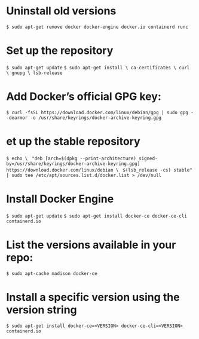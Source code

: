 <!-- Linux -Debian 10 -->

# Uninstall old versions

``` $ sudo apt-get remove docker docker-engine docker.io containerd runc ```

# Set up the repository

``` $ sudo apt-get update ```
``` $ sudo apt-get install \ ca-certificates \ curl \ gnupg \ lsb-release ```

# Add Docker’s official GPG key:

``` $ curl -fsSL https://download.docker.com/linux/debian/gpg | sudo gpg --dearmor -o /usr/share/keyrings/docker-archive-keyring.gpg ```

# et up the stable repository

``` $ echo \ ```
```  "deb [arch=$(dpkg --print-architecture) signed-by=/usr/share/keyrings/docker-archive-keyring.gpg] https://download.docker.com/linux/debian \ ```
```  $(lsb_release -cs) stable" | sudo tee /etc/apt/sources.list.d/docker.list > /dev/null ```

# Install Docker Engine

``` $ sudo apt-get update ```
``` $ sudo apt-get install docker-ce docker-ce-cli containerd.io ```

# List the versions available in your repo:

``` $ sudo apt-cache madison docker-ce ```

# Install a specific version using the version string

``` $ sudo apt-get install docker-ce=<VERSION> docker-ce-cli=<VERSION> containerd.io ```
